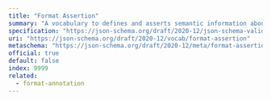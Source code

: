 ```yaml
---
title: "Format Assertion"
summary: "A vocabulary to defines and asserts semantic information about string-encoded values."
specification: "https://json-schema.org/draft/2020-12/json-schema-validation.html#section-7.2.2"
uri: "https://json-schema.org/draft/2020-12/vocab/format-assertion"
metaschema: "https://json-schema.org/draft/2020-12/meta/format-assertion"
official: true
default: false
index: 9999
related:
  - format-annotation
---
```

